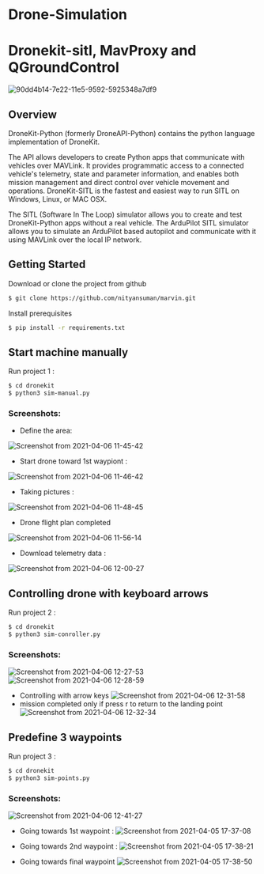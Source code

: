 # Drone-Simulation

# Dronekit-sitl, MavProxy and QGroundControl 
![90dd4b14-7e22-11e5-9592-5925348a7df9](https://user-images.githubusercontent.com/68418846/113554975-ca74d280-9617-11eb-8d56-2cf0cc227472.png)
## Overview


DroneKit-Python (formerly DroneAPI-Python) contains the python language implementation of DroneKit.

The API allows developers to create Python apps that communicate with vehicles over MAVLink. It provides programmatic access to a connected vehicle's telemetry, state and parameter information, and enables both mission management and direct control over vehicle movement and operations. DroneKit-SITL is the fastest and easiest way to run SITL on Windows, Linux, or MAC OSX. 

The SITL (Software In The Loop) simulator allows you to create and test DroneKit-Python apps without a real vehicle. The ArduPilot SITL simulator allows you to simulate an ArduPilot based autopilot and communicate with it using MAVLink over the local IP network.

## Getting Started
Download or clone the project from github

```sh
$ git clone https://github.com/nityansuman/marvin.git
```
Install prerequisites
```sh
$ pip install -r requirements.txt
```
## Start machine manually
Run project 1 :

```sh
$ cd dronekit
$ python3 sim-manual.py
```

### Screenshots:

- Define the area:

![Screenshot from 2021-04-06 11-45-42](https://user-images.githubusercontent.com/68418846/113668688-3e72b180-96d0-11eb-8720-0b2357f8b082.png)

- Start drone toward 1st waypiont :

![Screenshot from 2021-04-06 11-46-42](https://user-images.githubusercontent.com/68418846/113668724-4894b000-96d0-11eb-8a43-da48078bb459.png)

- Taking pictures :

![Screenshot from 2021-04-06 11-48-45](https://user-images.githubusercontent.com/68418846/113668738-4df1fa80-96d0-11eb-853a-0ec4d3f657a9.png)

- Drone flight plan completed

![Screenshot from 2021-04-06 11-56-14](https://user-images.githubusercontent.com/68418846/113668756-564a3580-96d0-11eb-97c6-6b57dd5577cb.png)

- Download telemetry data :

![Screenshot from 2021-04-06 12-00-27](https://user-images.githubusercontent.com/68418846/113668775-5e09da00-96d0-11eb-92c1-6b1ddd08eba0.png)

## Controlling drone with keyboard arrows
Run project 2 :

```sh
$ cd dronekit
$ python3 sim-conroller.py
```

### Screenshots:

![Screenshot from 2021-04-06 12-27-53](https://user-images.githubusercontent.com/68418846/113671662-4b919f80-96d4-11eb-9bb3-64e278789587.png)
![Screenshot from 2021-04-06 12-28-59](https://user-images.githubusercontent.com/68418846/113671679-4fbdbd00-96d4-11eb-91c0-2072c430db56.png)
- Controlling with arrow keys
![Screenshot from 2021-04-06 12-31-58](https://user-images.githubusercontent.com/68418846/113671693-53e9da80-96d4-11eb-8006-1be315d3764d.png)
- mission completed only if press r to return to the landing point 
![Screenshot from 2021-04-06 12-32-34](https://user-images.githubusercontent.com/68418846/113671710-5ba97f00-96d4-11eb-9be1-6b69e2bc985a.png)




## Predefine 3 waypoints
Run project 3 :

```sh
$ cd dronekit
$ python3 sim-points.py
```

### Screenshots:


![Screenshot from 2021-04-06 12-41-27](https://user-images.githubusercontent.com/68418846/113672551-8fd16f80-96d5-11eb-9287-f46536316765.png)

- Going towards 1st waypoint :
![Screenshot from 2021-04-05 17-37-08](https://user-images.githubusercontent.com/68418846/113672605-9eb82200-96d5-11eb-9ef7-80c567653e9d.png)

- Going towards 2nd waypoint :
![Screenshot from 2021-04-05 17-38-21](https://user-images.githubusercontent.com/68418846/113672625-a1b31280-96d5-11eb-99fc-e898a0065928.png)

- Going towards final waypoint
![Screenshot from 2021-04-05 17-38-50](https://user-images.githubusercontent.com/68418846/113672627-a24ba900-96d5-11eb-94bb-71def28bfb81.png)

